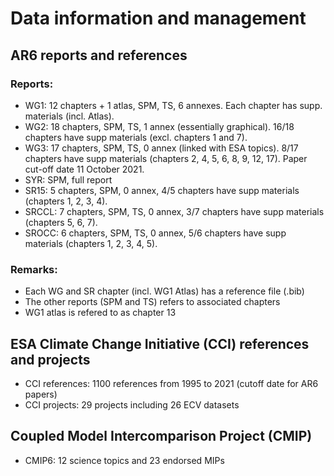 # Data information and management

## AR6 reports and references

### Reports:
- WG1: 12 chapters + 1 atlas, SPM, TS, 6 annexes. Each chapter has supp. materials (incl. Atlas).
- WG2: 18 chapters, SPM, TS, 1 annex (essentially graphical). 16/18 chapters have supp materials (excl. chapters 1 and 7).
- WG3: 17 chapters, SPM, TS, 0 annex (linked with ESA topics). 8/17 chapters have supp materials (chapters 2, 4, 5, 6, 8, 9, 12, 17). Paper cut-off date 11 October 2021.
- SYR: SPM, full report
- SR15: 5 chapters, SPM, 0 annex, 4/5 chapters have supp materials (chapters 1, 2, 3, 4).
- SRCCL: 7 chapters, SPM, TS, 0 annex, 3/7 chapters have supp materials (chapters 5, 6, 7).
- SROCC: 6 chapters, SPM, TS, 0 annex, 5/6 chapters have supp materials (chapters 1, 2, 3, 4, 5).

### Remarks:
- Each WG and SR chapter (incl. WG1 Atlas) has a reference file (.bib)
- The other reports (SPM and TS) refers to associated chapters
- WG1 atlas is refered to as chapter 13

## ESA Climate Change Initiative (CCI) references and projects

- CCI references: 1100 references from 1995 to 2021 (cutoff date for AR6 papers)
- CCI projects: 29 projects including 26 ECV datasets

## Coupled Model Intercomparison Project (CMIP)

- CMIP6: 12 science topics and 23 endorsed MIPs
